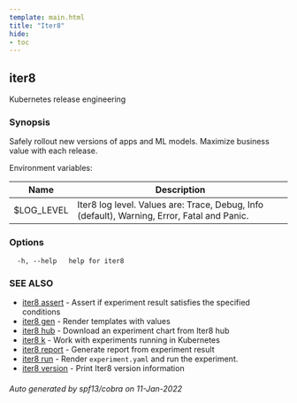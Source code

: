 ```yaml
---
template: main.html
title: "Iter8"
hide:
- toc
---
```


## iter8

Kubernetes release engineering

### Synopsis

Safely rollout new versions of apps and ML models. Maximize business value with each release.

Environment variables:

| Name               | Description |
|--------------------| ------------|
| $LOG_LEVEL         | Iter8 log level. Values are: Trace, Debug, Info (default), Warning, Error, Fatal and Panic. |


### Options

```
  -h, --help   help for iter8
```

### SEE ALSO

* [iter8 assert](iter8_assert.md)	 - Assert if experiment result satisfies the specified conditions
* [iter8 gen](iter8_gen.md)	 - Render templates with values
* [iter8 hub](iter8_hub.md)	 - Download an experiment chart from Iter8 hub
* [iter8 k](iter8_k.md)	 - Work with experiments running in Kubernetes
* [iter8 report](iter8_report.md)	 - Generate report from experiment result
* [iter8 run](iter8_run.md)	 - Render `experiment.yaml` and run the experiment.
* [iter8 version](iter8_version.md)	 - Print Iter8 version information

###### Auto generated by spf13/cobra on 11-Jan-2022
